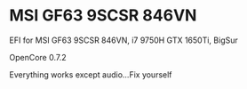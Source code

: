 # MSI GF63 9SCSR 846VN 

EFI for MSI GF63 9SCSR 846VN, i7 9750H GTX 1650Ti, BigSur

OpenCore 0.7.2

Everything works except audio...Fix yourself

